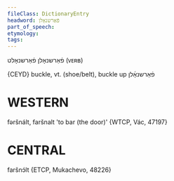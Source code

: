 ```yaml
---
fileClass: DictionaryEntry
headword: פֿאַרשנאָלן
part_of_speech: 
etymology: 
tags: 
---
```

פֿאַרשנאָלן
פֿאַרשנאָלט
(ᴠᴇʀʙ)

{CEYD}
buckle, vt. (shoe/belt), buckle up פֿאַרשנאָ֜לן

WESTERN
========

fəršnált, faršnalt 'to bar (the door)' {WTCP, Vác, 47197}

CENTRAL
========

faršnɔ́lt {ETCP, Mukachevo, 48226}